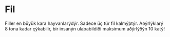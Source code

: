 # Fil

Filler en büyük kara hayvanlarýdýr. Sadece üç tür fil kalmýþtýr. Aðýrlýklarý 8
tona kadar çýkabilir, bir insanýn ulaþabildiði maksimum aðýrlýðýn 10 katý!
